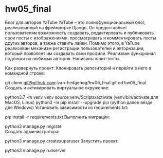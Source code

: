 # hw05_final

Блог для авторов YaTube
YaTube – это полнофункциональный блог, реализованный на фреймворке Django. Он предоставляет пользователям возможность создавать, редактировать и публиковать свои посты с изображениями, просматривать и комментировать посты других авторов, а также ставить лайки. Помимо этого, в YaTube реализован механизм регистрации пользователей и авторизации, который позволяет им создавать свои профили. Реализван функционал подписки на любимых авторов. Написаны юнит-тесты.

Как развернуть проект:
Клонировать репозиторий и перейти в него в командной строке:

git clone git@github.com:ivan-hedgehog/hw05_final.git
cd hw05_final
Cоздать и активировать виртуальное окружение:

python3.7 -m venv venv
source venv/Scripts/activate (venv/bin/activate для МасOS, Linux)
python3 -m pip install --upgrade pip (python далее везде для Windows)
Установить зависимости из requirements.txt:

pip install -r requirements.txt
Выполнить миграции:

python3 manage.py migrate  
Создать администратора:

python3 manage.py createsuperuser
Запустить проект:

python3 manage.py runserver

